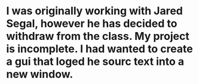 # I was originally working with Jared Segal, however he has decided to withdraw from the class. My project is incomplete. I had wanted to create a gui that loged he sourc text into a new window.
